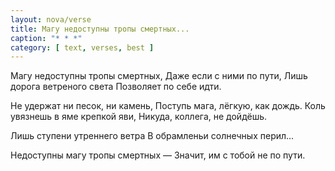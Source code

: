 ```yaml
---
layout: nova/verse
title: Магу недоступны тропы смертных...
caption: "* * *"
category: [ text, verses, best ]
---
```

Магу недоступны тропы смертных,
Даже если с ними по пути,
Лишь дорога ветреного света
Позволяет по себе идти.

Не удержат ни песок, ни камень,
Поступь мага, лёгкую, как дождь.
Коль увязнешь в яме крепкой яви,
Никуда, коллега, не дойдёшь.

Лишь ступени утреннего ветра
В обрамленьи солнечных перил...

Недоступны магу тропы смертных —
Значит, им с тобой не по пути.
